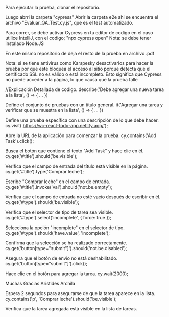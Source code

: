 Para ejecutar la prueba, clonar el repositorio.

  Luego abrri la carpeta "cypress"
  Abrir la carpeta e2e
  ahi se encuentra el archivo "Evaluar_QA_Test.cy.js", que es el test automatizado.

Para correr, se debe activar Cypress en tu editor de codigo en el caso utilice IntelliJ, con el codigo; "npx cypress open"
Nota: se debe tener instalado Node.JS

En este mismo repositorio de deja el resto de la prueba en archivo .pdf

Nota: si se tiene antivirus como Karspesky desactivarlos para hacer la prueba por que este bloquea el acceso al sitio porque detecta que el certificado SSL no es válido o está incompleto. Esto significa que Cypress no puede acceder a la página, 
lo que causa que la prueba falle

//Explicación Detallada de codigo.
  describe('Debe agregar una nueva tarea a la lista', () => { ... })

  Define el conjunto de pruebas con un título general.
  it('Agregar una tarea y verificar que se muestra en la lista', () => { ... })

  Define una prueba específica con una descripción de lo que debe hacer.
  cy.visit('https://wc-react-todo-app.netlify.app/');

  Abre la URL de la aplicación para comenzar la prueba.
  cy.contains('Add Task').click();

  Busca el botón que contiene el texto "Add Task" y hace clic en él.
  cy.get('#title').should('be.visible');

  Verifica que el campo de entrada del título está visible en la página.
  cy.get('#title').type('Comprar leche');

  Escribe "Comprar leche" en el campo de entrada.
  cy.get('#title').invoke('val').should('not.be.empty');

  Verifica que el campo de entrada no esté vacío después de escribir en él.
  cy.get('#type').should('be.visible');

  Verifica que el selector de tipo de tarea sea visible.
  cy.get('#type').select('incomplete', { force: true });

  Selecciona la opción "incomplete" en el selector de tipo.
  cy.get('#type').should('have.value', 'incomplete');

  Confirma que la selección se ha realizado correctamente.
  cy.get('button[type="submit"]').should('not.be.disabled');

  Asegura que el botón de envío no está deshabilitado.
  cy.get('button[type="submit"]').click();

  Hace clic en el botón para agregar la tarea.
  cy.wait(2000);

  Muchas Gracias Aristides Archila

Espera 2 segundos para asegurarse de que la tarea aparece en la lista.
cy.contains('p', 'Comprar leche').should('be.visible');

Verifica que la tarea agregada está visible en la lista de tareas.
